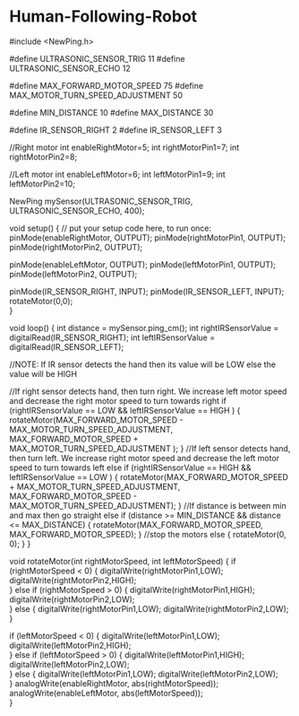 # Human-Following-Robot
#include <NewPing.h>

#define ULTRASONIC_SENSOR_TRIG 11
#define ULTRASONIC_SENSOR_ECHO 12

#define MAX_FORWARD_MOTOR_SPEED 75
#define MAX_MOTOR_TURN_SPEED_ADJUSTMENT 50

#define MIN_DISTANCE 10
#define MAX_DISTANCE 30

#define IR_SENSOR_RIGHT 2
#define IR_SENSOR_LEFT 3

//Right motor
int enableRightMotor=5;
int rightMotorPin1=7;
int rightMotorPin2=8;

//Left motor
int enableLeftMotor=6;
int leftMotorPin1=9;
int leftMotorPin2=10;

NewPing mySensor(ULTRASONIC_SENSOR_TRIG, ULTRASONIC_SENSOR_ECHO, 400);

void setup()
{
  // put your setup code here, to run once:
  pinMode(enableRightMotor, OUTPUT);
  pinMode(rightMotorPin1, OUTPUT);
  pinMode(rightMotorPin2, OUTPUT);
  
  pinMode(enableLeftMotor, OUTPUT);
  pinMode(leftMotorPin1, OUTPUT);
  pinMode(leftMotorPin2, OUTPUT);

  pinMode(IR_SENSOR_RIGHT, INPUT);
  pinMode(IR_SENSOR_LEFT, INPUT);
  rotateMotor(0,0);   
}


void loop()
{
  int distance = mySensor.ping_cm();
  int rightIRSensorValue = digitalRead(IR_SENSOR_RIGHT);
  int leftIRSensorValue = digitalRead(IR_SENSOR_LEFT);

  //NOTE: If IR sensor detects the hand then its value will be LOW else the value will be HIGH
  
  //If right sensor detects hand, then turn right. We increase left motor speed and decrease the right motor speed to turn towards right
  if (rightIRSensorValue == LOW && leftIRSensorValue == HIGH )
  {
      rotateMotor(MAX_FORWARD_MOTOR_SPEED - MAX_MOTOR_TURN_SPEED_ADJUSTMENT, MAX_FORWARD_MOTOR_SPEED + MAX_MOTOR_TURN_SPEED_ADJUSTMENT ); 
  }
  //If left sensor detects hand, then turn left. We increase right motor speed and decrease the left motor speed to turn towards left
  else if (rightIRSensorValue == HIGH && leftIRSensorValue == LOW )
  {
      rotateMotor(MAX_FORWARD_MOTOR_SPEED + MAX_MOTOR_TURN_SPEED_ADJUSTMENT, MAX_FORWARD_MOTOR_SPEED - MAX_MOTOR_TURN_SPEED_ADJUSTMENT); 
  }
  //If distance is between min and max then go straight
  else if (distance >= MIN_DISTANCE && distance <= MAX_DISTANCE)
  {
    rotateMotor(MAX_FORWARD_MOTOR_SPEED, MAX_FORWARD_MOTOR_SPEED);
  }
  //stop the motors
  else 
  {
    rotateMotor(0, 0);
  }
}


void rotateMotor(int rightMotorSpeed, int leftMotorSpeed)
{
  if (rightMotorSpeed < 0)
  {
    digitalWrite(rightMotorPin1,LOW);
    digitalWrite(rightMotorPin2,HIGH);    
  }
  else if (rightMotorSpeed > 0)
  {
    digitalWrite(rightMotorPin1,HIGH);
    digitalWrite(rightMotorPin2,LOW);      
  }
  else
  {
    digitalWrite(rightMotorPin1,LOW);
    digitalWrite(rightMotorPin2,LOW);      
  }

  if (leftMotorSpeed < 0)
  {
    digitalWrite(leftMotorPin1,LOW);
    digitalWrite(leftMotorPin2,HIGH);    
  }
  else if (leftMotorSpeed > 0)
  {
    digitalWrite(leftMotorPin1,HIGH);
    digitalWrite(leftMotorPin2,LOW);      
  }
  else 
  {
    digitalWrite(leftMotorPin1,LOW);
    digitalWrite(leftMotorPin2,LOW);      
  }
  analogWrite(enableRightMotor, abs(rightMotorSpeed));
  analogWrite(enableLeftMotor, abs(leftMotorSpeed));    
}
